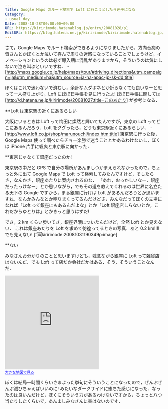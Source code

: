 ```yaml
---
Title: Google Maps のルート検索で Loft に行こうとしたら迷子になる
Category:
- usual day
Date: 2008-10-28T00:00:00+09:00
URL: https://kiririmode.hatenablog.jp/entry/20081028/p1
EditURL: https://blog.hatena.ne.jp/kiririmode/kiririmode.hatenablog.jp/atom/entry/8454420450078213958
---
```


さて，Google Maps でルート検索ができるようになりましたから，方向音痴の皆さんとかぼくとか泣いて喜んで周りの迷惑になっていることでしょうけど，イノベーションというのは必ず導入期に混乱がありますから，そういうのは気にしないで泣き叫ぶといいですね．
-[http://maps.google.co.jp/help/maps/tour/#driving_directions&utm_campaign=ja&utm_medium=ha&utm_source=ja-ha-apac-jp-sk-dd:title]

ぼくはこれで迷わないで済むし，余計なムダボネとか折らなくても良いなーと思って一人盛り上がり，Loft にほぼ日手帳を見に行ったよ!
ほぼ日手帳に関しては [http://d.hatena.ne.jp/kiririmode/20081027:title=このあたり] が参考になる．

**Loft は東京駅の近くにあるらしい

大阪にいるときは Loft って梅田に燦然と輝いてたんですが，東京の Loft ってどこにあるんだろう．Loft をググったら，どうも東京駅近くにあるらしい．
-[http://www.loft.co.jp/shop/marunouchi/index.htm:title]
東京駅に行った後，Google Maps 使って調べたらチョー楽勝で迷うこととかあるわけないし，ぼくは iPhone 片手に颯爽と東京駅に向かった．

**東京じゃなくて銀座だったのか!

東京駅の中だと GPS で自分の場所があんましつかまえられなかったので，ちょっと外に出て Google Maps で Loft って検索してみたんですけど，そしたらさ，なんかさ，銀座あたりに案内されるのな．
「あれ，おっかしいなー．銀座だったっけなー」とか思いながら，でもその道を教えてくれるのは世界に名立たる天下の Google ですから，まぁ銀座に行けば Loft があるんだろうとか思いますね．なんかみんなとか嘲りまくってるんだけどさ，みんなだってぼくの立場になれば「Loft って銀座にもあるんだよな」とか「Loft 銀座店しらないとか，これだからゆとりは」とかきっと思うはずだ!

でさ，2 km くらい歩いてさ，銀座界隈についたんだけど，全然 Loft とか見えない．
これは銀座あたりを Loft を求めて彷徨ってるときの写真．あと 0.2 km!!!! でも見えない!
[f:id:kiririmode:20081031190349p:image]

**ない

みなさんお分かりのことと思いますけども，残念ながら銀座に Loft って雑貨店はないんだ．でも Loft って店だか会社だかはある．そう，そういうことなんだ．
<iframe width="300" height="300" frameborder="0" scrolling="no" marginheight="0" marginwidth="0" src="http://maps.google.co.jp/maps?f=q&amp;hl=ja&amp;geocode=&amp;q=%E9%8A%80%E5%BA%A7+loft&amp;mrt=all&amp;ie=UTF8&amp;cid=35674659,139766993,13639745219338888263&amp;s=AARTsJo86xlFbh4578P4wEmBgLvUpCNQ8g&amp;ll=35.675566,139.767058&amp;spn=0.002615,0.003219&amp;z=17&amp;iwloc=A&amp;output=embed"></iframe><br /><small><a href="http://maps.google.co.jp/maps?f=q&amp;hl=ja&amp;geocode=&amp;q=%E9%8A%80%E5%BA%A7+loft&amp;mrt=all&amp;ie=UTF8&amp;cid=35674659,139766993,13639745219338888263&amp;ll=35.675566,139.767058&amp;spn=0.002615,0.003219&amp;z=17&amp;iwloc=A&amp;source=embed" style="color:#0000FF;text-align:left">大きな地図で見る</a></small>

ぼくは結局一時間くらいさまよった挙句にそういうことになったので，ぜんぶぜんぶ滅びちゃえばいいのに! みたいなダークサイドに堕ちた感じになった．なったのは良いんだけど，ぼくにそういう力があるわけないですから，ちょっと八つ当たりしたくらいで，あんましみなさんに害はないのです．
